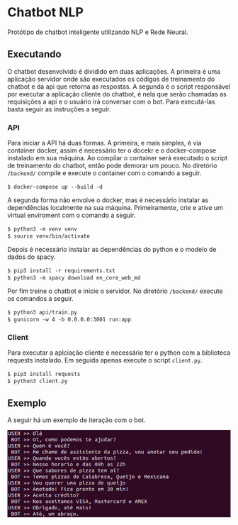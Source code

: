 # Chatbot NLP

Protótipo de chatbot inteligente utilizando NLP e Rede Neural.

## Executando
O chatbot desenvolvido é dividido em duas aplicações. A primeira é uma aplicação servidor onde são executados os códigos de treinamento do chatbot e da api que retorna as respostas. A segunda é o script responsável por executar a aplicação cliente do chatbot, é nela que serão chamadas as requisições a api e o usuário irá conversar com o bot. Para executá-las basta seguir as instruções a seguir.

### API
Para iniciar a API há duas formas. A primeira, e mais simples, é via container docker, assim é necessário ter o docekr e o docker-compose instalado em sua máquina. Ao compilar o container será executado o script de treinamento do chatbot, então pode demorar um pouco. No diretório `/backend/` compile e execute o container com o comando a seguir.

```{bash}
$ docker-compose up --build -d
```

A segunda forma não envolve o docker, mas é necessário instalar as dependências localmente na sua máquina. Primeiramente, crie e ative um virtual enviroment com o comando a seguir.

```{bash}
$ python3 -m venv venv
$ source venv/bin/activate
```

Depois é necessário instalar as dependências do python e o modelo de dados do spacy.

```{bash}
$ pip3 install -r requirements.txt
$ python3 -m spacy download en_core_web_md
```

Por fim treine o chatbot e inicie o servidor. No diretório `/backend/` execute os comandos a seguir.

```{bash}
$ python3 api/train.py
$ gunicorn -w 4 -b 0.0.0.0:3001 run:app
```

### Client
Para executar a aplciação cliente é necessário ter o python com a biblioteca requests instalado. Em seguida apenas execute o script `client.py`.

```{bash}
$ pip3 install requests
$ python3 client.py
```

## Exemplo
A seguir há um exemplo de iteração com o bot.

![Exemplo de conversa](exemplo.png)
